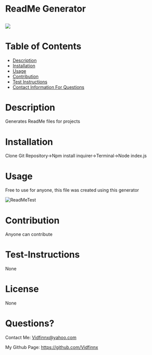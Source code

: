 # ReadMe Generator
  <a href="https://img.shields.io/badge/License-None-brightgreen"><img src="https://img.shields.io/badge/License-None-brightgreen"></a>
  ----
  # Table of Contents
  - [Description](#description)
  - [Installation](#installation)
  - [Usage](#usage)
  - [Contribution](#contribution)
  - [Test Instructions](#test-instructions)
  - [Contact Information For Questions](#Questions?)
  # Description
  Generates ReadMe files for projects
  # Installation
  Clone Git Repository->Npm install inquirer->Terminal->Node index.js
  # Usage
  Free to use for anyone, this file was created using this generator
  
  ![ReadMeTest](https://user-images.githubusercontent.com/79023746/119305360-80729b00-bc1d-11eb-9712-dc6fbab083b6.gif)

  # Contribution
  Anyone can contribute
  # Test-Instructions
  None
  # License
  None
  # Questions?
  Contact Me: Vidfinnx@yahoo.com

  My Github Page: https://github.com/Vidfinnx

  
  
